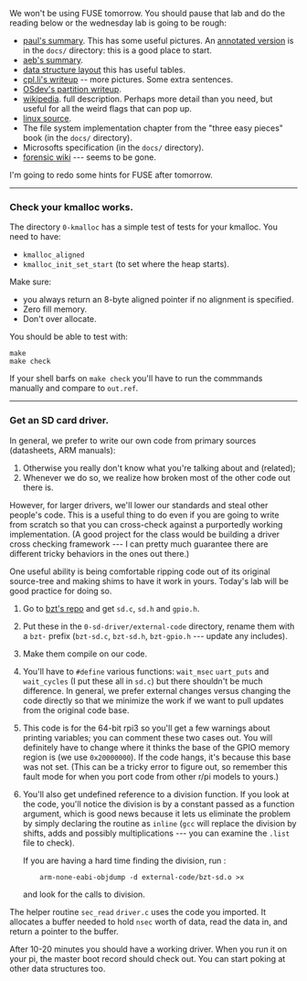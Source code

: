 We won't be using FUSE tomorrow.  You should pause that lab and do the reading below
or the wednesday lab is going to be rough:

  - [paul's summary](https://www.pjrc.com/tech/8051/ide/fat32.html).  This has
    some useful pictures.   An [annotated version](docs/pauls-fat32.annoted.pdf)
    is in the `docs/` directory: this is a good place to start.
  - [aeb's summary](https://www.win.tue.nl/~aeb/linux/fs/fat/fat-1.html).
  - [data structure layout](http://www.c-jump.com/CIS24/Slides/FileSysDataStructs/FileSysDataStructs.html) this has useful tables.
  - [cpl.li's writeup](https://cpl.li/2019/mbrfat/) -- more pictures.  Some
    extra sentences.
  - [OSdev's partition writeup](https://wiki.osdev.org/Partition_Table).
  -  [wikipedia](https://en.wikipedia.org/wiki/Design_of_the_FAT_file_system).
     full description.  Perhaps more detail than you need, but useful
     for all the weird flags that can pop up.
  - [linux source](https://elixir.bootlin.com/linux/latest/source/fs/fat/dir.c).
  - The file system implementation chapter from the "three easy pieces" book 
    (in the `docs/` directory).
  - Microsofts specification (in the `docs/` directory).
  - [forensic wiki](https://www.forensicswiki.org/wiki/FAT) --- seems to be gone.

I'm going to redo some hints for FUSE after tomorrow.

--------------------------------------------------------------------------
### Check your kmalloc works.

The directory `0-kmalloc` has a simple test of tests for your kmalloc.  You
need to have:
  - `kmalloc_aligned`
  - `kmalloc_init_set_start` (to set where the heap starts).

Make sure:
  - you always return an 8-byte aligned pointer if no alignment is specified.
  - Zero fill memory.
  - Don't over allocate.

You should be able to test with:

    make
    make check

If your shell barfs on `make check` you'll have to run the commmands manually
and compare to `out.ref`.

--------------------------------------------------------------------------
### Get an SD card driver.

In general, we prefer to write our own code from primary sources
(datasheets, ARM manuals):
  1. Otherwise you really don't know what you're talking about and (related);
  2. Whenever we do so, we realize how broken most of the other code out there is.

However, for larger drivers, we'll lower our standards and steal other
people's code.   This is a useful thing to do even if you are going to
write from scratch so that you can cross-check against a purportedly
working implementation.  (A good project for the class would be building
a driver cross checking framework --- I can pretty much guarantee there
are different tricky behaviors in the ones out there.)

One useful ability is being comfortable ripping code out of its original
source-tree and making shims to have it work in yours.  Today's lab will
be good practice for doing so.

   1. Go to 
      [bzt's repo](https://github.com/bztsrc/raspi3-tutorial/tree/master/15_writesector)
      and get `sd.c`, `sd.h` and `gpio.h`.

   2. Put these in the `0-sd-driver/external-code` directory, rename them with 
      a `bzt-` prefix (`bzt-sd.c`, `bzt-sd.h`, `bzt-gpio.h` --- update any includes).

   3. Make them compile on our code.

   4. You'll have to `#define` various functions: `wait_msec` `uart_puts` and 
      `wait_cycles` (I put these all in `sd.c`)
      but there shouldn't be much difference.    In general, we prefer
      external changes versus changing the code directly so that we minimize
      the work if we want to pull updates from the original code base.

   5. This code is for the 64-bit rpi3 so you'll get a few warnings about
      printing variables; you can comment these two cases out.  You will 
      definitely have to change where it thinks the base of the GPIO memory region
      is (we use
      `0x20000000`).  If the code hangs, it's because this base was not set.
      (This can be a tricky error to figure out, so remember this fault mode
      for when you port code from other r/pi models to yours.)

   6. You'll also get undefined reference to a division function.
      If you look at the code, you'll notice the division is by a constant
      passed as a function argument, which is good news
      because it lets us eliminate the problem by simply declaring the 
      routine as `inline` (`gcc` will replace the division by shifts, 
      adds and possibly multiplications --- you can examine the `.list`
      file to check).  

      If you are having a hard time finding the 
      division, run :

              arm-none-eabi-objdump -d external-code/bzt-sd.o >x

      and look for the calls to division.

The helper routine `sec_read` `driver.c` uses the code you imported.
It allocates a buffer needed to hold `nsec` worth of data, read the data
in, and return a pointer to the buffer.

After 10-20 minutes you should have a working driver.  When you run it on
your pi, the master boot record should check out.  You can start poking
at other data structures too.
